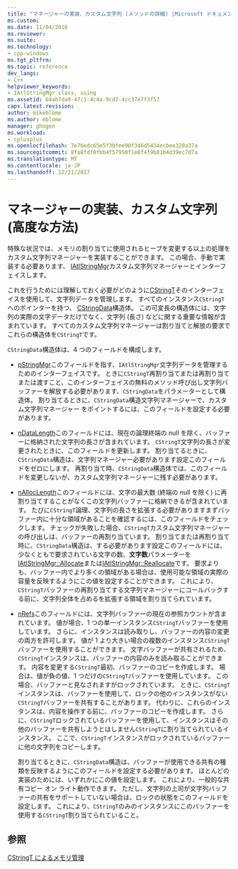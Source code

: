```yaml
---
title: "マネージャーの実装、カスタム文字列 (メソッドの詳細) |Microsoft ドキュメント"
ms.custom: 
ms.date: 11/04/2016
ms.reviewer: 
ms.suite: 
ms.technology:
- cpp-windows
ms.tgt_pltfrm: 
ms.topic: reference
dev_langs:
- C++
helpviewer_keywords:
- IAtlStringMgr class, using
ms.assetid: 64ab7da9-47c1-4c4a-9cd7-4cc37e7f3f57
caps.latest.revision: 
author: mikeblome
ms.author: mblome
manager: ghogen
ms.workload:
- cplusplus
ms.openlocfilehash: 7e76edc65e5f30fee90f346d5434ecbee320a37a
ms.sourcegitcommit: 8fa8fdf0fbb4f57950f1e8f4f9b81b4d39ec7d7a
ms.translationtype: MT
ms.contentlocale: ja-JP
ms.lasthandoff: 12/21/2017
---
```

# <a name="implementation-of-a-custom-string-manager-advanced-method"></a>マネージャーの実装、カスタム文字列 (高度な方法)
特殊な状況では、メモリの割り当てに使用されるヒープを変更する以上の処理をカスタム文字列マネージャーを実装することができます。 この場合、手動で実装する必要あります、 [IAtlStringMgr](../atl-mfc-shared/reference/iatlstringmgr-class.md)カスタム文字列マネージャーとインターフェイスします。  
  
 これを行うためには理解しておく必要がどのように[CStringT](../atl-mfc-shared/reference/cstringt-class.md)そのインターフェイスを使用して、文字列データを管理します。 すべてのインスタンス`CStringT`へのポインターを持つ、 [CStringData](../atl-mfc-shared/reference/cstringdata-class.md)構造体。 この可変長の構造体には、文字列の実際の文字データだけでなく、文字列 (長さ) などに関する重要な情報が含まれています。 すべてのカスタム文字列マネージャーは割り当てと解放の要求でこれらの構造体を`CStringT`です。  
  
 `CStringData`構造体は、4 つのフィールドを構成します。  
  
-   [pStringMgr](../atl-mfc-shared/reference/cstringdata-class.md#pstringmgr)このフィールドを指す、`IAtlStringMgr`文字列データを管理するためのインターフェイスです。 ときに`CStringT`再割り当てまたは再割り当てまたは渡すこと、このインターフェイスの無料のメソッド呼び出し文字列バッファーを解放する必要があります、`CStringData`をパラメーターとして構造体。 割り当てるときに、`CStringData`構造文字列マネージャーで、カスタム文字列マネージャー をポイントするには、このフィールドを設定する必要があります。  
  
-   [nDataLength](../atl-mfc-shared/reference/cstringdata-class.md#ndatalength)このフィールドには、現在の論理終端の null を除く、バッファーに格納された文字列の長さが含まれています。 `CStringT`文字列の長さが変更されたときに、このフィールドを更新します。 割り当てるときに、`CStringData`構造は、文字列マネージャー必要があります設定このフィールドをゼロにします。 再割り当て時、`CStringData`構造体では、このフィールドを変更しないが、カスタム文字列マネージャーに残す必要があります。  
  
-   [nAllocLength](../atl-mfc-shared/reference/cstringdata-class.md#nalloclength)このフィールドには、文字の最大数 (終端の null を除く) に再割り当てすることがなくこの文字列バッファーに格納できるが含まれています。 たびに`CStringT`論理、文字列の長さを拡張する必要がありますまずバッファー内に十分な領域があることを確認するには、このフィールドをチェックします。 チェックが失敗した場合、`CStringT`カスタム文字列マネージャーの呼び出しは、バッファーの再割り当ています。 割り当てまたは再割り当て時に、`CStringData`構造は、する必要があります設定このフィールドには、少なくともで要求されている文字の数、**文字数**パラメーターを[IAtlStringMgr::Allocate](../atl-mfc-shared/reference/iatlstringmgr-class.md#allocate)または[IAtlStringMgr::Reallocate](../atl-mfc-shared/reference/iatlstringmgr-class.md#reallocate)です。 要求よりも、バッファー内でより多くの領域がある場合は、使用可能な領域の実際の容量を反映するようにこの値を設定することができます。 これにより、`CStringT`バッファーの再割り当てする文字列マネージャーにコールバックする前に、文字列全体を占めるを拡張する領域を割り当てられています。  
  
-   [nRefs](../atl-mfc-shared/reference/cstringdata-class.md#nrefs)このフィールドには、文字列バッファーの現在の参照カウントが含まれています。 値が場合、1 つの単一インスタンス`CStringT`バッファーを使用しています。 さらに、インスタンスは読み取りし、バッファーの内容の変更の両方を許可します。 値が 1 より大きい場合の複数のインスタンス`CStringT`バッファーを使用することができます。 文字バッファーが共有されるため、`CStringT`インスタンスは、バッファーの内容のみを読み取ることができます。 内容を変更する`CStringT`最初、バッファーのコピーを作成します。 場合は、値が負の値、1 つだけの`CStringT`バッファーを使用しています。 この場合、バッファーと見なされますがロックされています。 ときに、`CStringT`インスタンスは、バッファーを使用して、ロックの他のインスタンスがない`CStringT`バッファーを共有することがあります。 代わりに、これらのインスタンスは、内容を操作する前に、バッファーのコピーを作成します。 さらに、`CStringT`ロックされているバッファーを使用して、インスタンスはその他のバッファーを共有しようとはしません`CStringT`に割り当てられているインスタンス。 ここで、`CStringT`インスタンスがロックされているバッファーに他の文字列をコピーします。  
  
     割り当てるときに、`CStringData`構造は、バッファーが使用できる共有の種類を反映するようにこのフィールドを設定する必要があります。 ほとんどの実装のためには、いずれかにこの値を設定します。 これにより、一般的な共有コピー オン ライト動作できます。 ただし、文字列の上司が文字列バッファーの共有をサポートしていない場合は、ロックの状態をこのフィールドを設定します。 これにより、`CStringT`のみのインスタンスにこのバッファーを使用する`CStringT`割り当てられていること。  
  
## <a name="see-also"></a>参照  
 [CStringT によるメモリ管理](../atl-mfc-shared/memory-management-with-cstringt.md)


